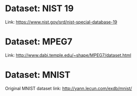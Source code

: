 # Dataset: NIST 19
Link:  https://www.nist.gov/srd/nist-special-database-19
# Dataset: MPEG7
Link: http://www.dabi.temple.edu/~shape/MPEG7/dataset.html
# Dataset: MNIST
Original MNIST dataset link: http://yann.lecun.com/exdb/mnist/

